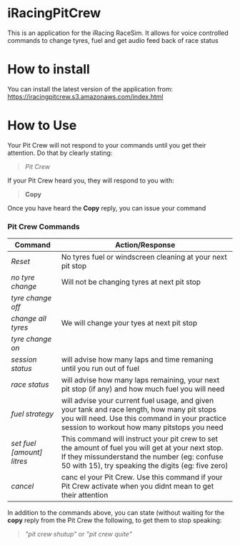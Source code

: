 iRacingPitCrew
==============

This is an application for the iRacing RaceSim.  It allows for voice controlled commands to change tyres, fuel and get audio feed back of race status

How to install
==============

You can install the latest version of the application from: https://iracingpitcrew.s3.amazonaws.com/index.html

How to Use
==========

Your Pit Crew will not respond to your commands until you get their attention.  Do that by clearly stating:
> *Pit Crew*
  
If your Pit Crew heard you, they will respond to you with:

> **Copy**

Once you have heard the **Copy** reply, you can issue your command

### Pit Crew Commands


| Command   | Action/Response |
|-----------|-----------------|
| *Reset* | No tyres fuel or windscreen cleaning at your next pit stop |
| *no tyre change* | Will not be changing tyres at next pit stop |
| *tyre change off* | |
| *change all tyres* | We will change your tyes at next pit stop |
| *tyre change on* | |
| *session status* | will advise how many laps and time remaning until you run out of fuel |
| *race status* | will advise how many laps remaining, your next pit stop (if any) and how much fuel you will need |
| *fuel strategy* | will advise your current fuel usage, and given your tank and race length, how many pit stops you will need.  Use this command in your practice session to workout how many pitstops you need |
| *set fuel [amount] litres* | This command will instruct your pit crew to set the amount of fuel you will get at your next stop.  If they missunderstand the number (eg: confuse 50 with 15), try speaking the digits (eg: five zero) |
| *cancel* | canc el your Pit Crew.  Use this command if your Pit Crew activate when you didnt mean to get their attention |


In addition to the commands above, you can state (without waiting for the **copy** reply from the Pit Crew the following, to get them to stop speaking:

> *"pit crew shutup"* or *"pit crew quite"*
